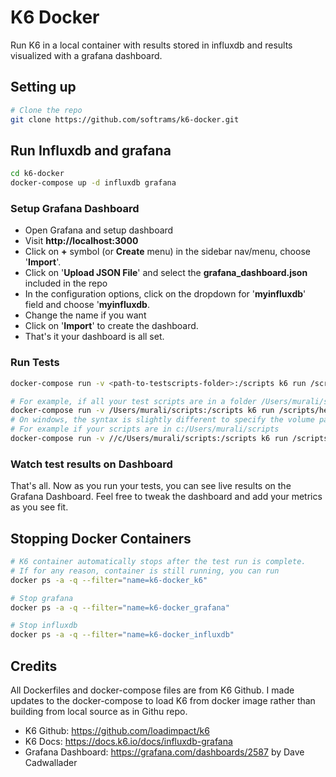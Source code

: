 # K6 Docker

Run K6 in a local container with results stored in influxdb and results visualized with a grafana dashboard.

## Setting up

```bash
# Clone the repo
git clone https://github.com/softrams/k6-docker.git
```

## Run Influxdb and grafana

```bash
cd k6-docker
docker-compose up -d influxdb grafana
```

### Setup Grafana Dashboard

- Open Grafana and setup dashboard
- Visit **http://localhost:3000**
- Click on **+** symbol (or **Create** menu) in the sidebar nav/menu, choose '**Import**'.
- Click on '**Upload JSON File**' and select the **grafana_dashboard.json** included in the repo
- In the configuration options, click on the dropdown for '**myinfluxdb**' field and choose '**myinfluxdb**.
- Change the name if you want
- Click on '**Import**' to create the dashboard.
- That's it your dashboard is all set.

### Run Tests

```bash
docker-compose run -v <path-to-testscripts-folder>:/scripts k6 run /scripts/<test-script-name>

# For example, if all your test scripts are in a folder /Users/murali/scripts and would like to run hello-world.js, run as following:
docker-compose run -v /Users/murali/scripts:/scripts k6 run /scripts/hello-world.js
# On windows, the syntax is slightly different to specify the volume path.
# For example if your scripts are in c:/Users/murali/scripts
docker-compose run -v //c/Users/murali/scripts:/scripts k6 run /scripts/hello-world.js
```

### Watch test results on Dashboard

That's all. Now as you run your tests, you can see live results on the Grafana Dashboard.
Feel free to tweak the dashboard and add your metrics as you see fit.

## Stopping Docker Containers

```bash
# K6 container automatically stops after the test run is complete.
# If for any reason, container is still running, you can run
docker ps -a -q --filter="name=k6-docker_k6"

# Stop grafana
docker ps -a -q --filter="name=k6-docker_grafana"

# Stop influxdb
docker ps -a -q --filter="name=k6-docker_influxdb"
```

## Credits

All Dockerfiles and docker-compose files are from K6 Github. I made updates to the docker-compose
to load K6 from docker image rather than building from local source as in Githu repo.

- K6 Github: https://github.com/loadimpact/k6
- K6 Docs: https://docs.k6.io/docs/influxdb-grafana
- Grafana Dashboard: https://grafana.com/dashboards/2587 by Dave Cadwallader
